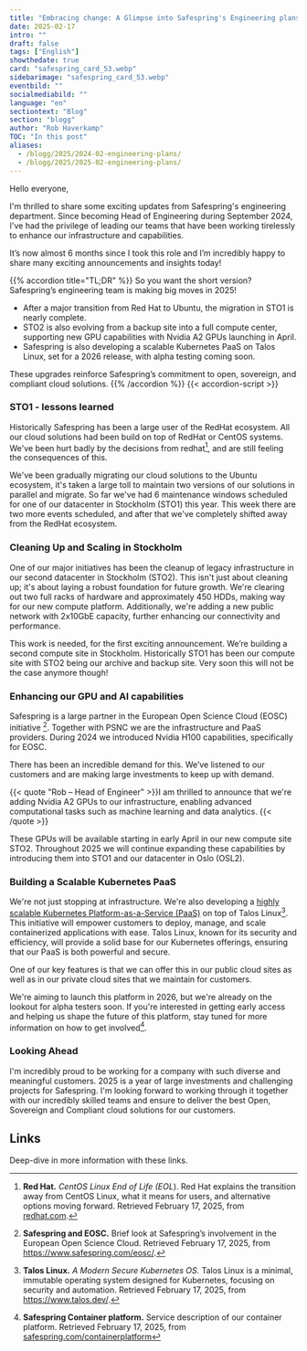 ```yaml
---
title: "Embracing change: A Glimpse into Safespring's Engineering plans for 2025"
date: 2025-02-17
intro: ""
draft: false
tags: ["English"]
showthedate: true
card: "safespring_card_53.webp"
sidebarimage: "safespring_card_53.webp"
eventbild: ""
socialmediabild: ""
language: "en"
sectiontext: "Blog"
section: "blogg"
author: "Rob Haverkamp"
TOC: "In this post"
aliases:
  - /blogg/2025/2024-02-engineering-plans/
  - /blogg/2025/2025-02-engineering-plans/
---
```


Hello everyone,

I'm thrilled to share some exciting updates from Safespring's engineering department. Since becoming Head of Engineering during September 2024, I've had the privilege of leading our teams that have been working tirelessly to enhance our infrastructure and capabilities.

It’s now almost 6 months since I took this role and I’m incredibly happy to share many exciting announcements and insights today!

{{% accordion title="TL;DR" %}}
So you want the short version? Safespring’s engineering team is making big moves in 2025!

- After a major transition from Red Hat to Ubuntu, the migration in STO1 is nearly complete.
- STO2 is also evolving from a backup site into a full compute center, supporting new GPU capabilities with Nvidia A2 GPUs launching in April.
- Safespring is also developing a scalable Kubernetes PaaS on Talos Linux, set for a 2026 release, with alpha testing coming soon.

These upgrades reinforce Safespring’s commitment to open, sovereign, and compliant cloud solutions.
{{% /accordion %}}
{{< accordion-script >}}

### **STO1 - lessons learned**

Historically Safespring has been a large user of the RedHat ecosystem. All our cloud solutions had been build on top of RedHat or CentOS systems. We've been hurt badly by the decisions from redhat[^1], and are still feeling the consequences of this.

We've been gradually migrating our cloud solutions to the Ubuntu ecosystem, it's taken a large toll to maintain two versions of our solutions in parallel and migrate. So far we've had 6 maintenance windows scheduled for one of our datacenter in Stockholm (STO1) this year. This week there are two more events scheduled, and after that we've completely shifted away from the RedHat ecosystem.

### **Cleaning Up and Scaling in Stockholm**

One of our major initiatives has been the cleanup of legacy infrastructure in our second datacenter in Stockholm (STO2). This isn't just about cleaning up; it's about laying a robust foundation for future growth. We're clearing out two full racks of hardware and approximately 450 HDDs, making way for our new compute platform. Additionally, we're adding a new public network with 2x10GbE capacity, further enhancing our connectivity and performance.

This work is needed, for the first exciting announcement. We’re building a second compute site in Stockholm. Historically STO1 has been our compute site with STO2 being our archive and backup site. Very soon this will not be the case anymore though!

### **Enhancing our GPU and AI capabilities**

Safespring is a large partner in the European Open Science Cloud (EOSC) initiative [^2]. Together with PSNC we are the infrastructure and PaaS providers. During 2024 we introduced Nvidia H100 capabilities, specifically for EOSC.

There has been an incredible demand for this. We’ve listened to our customers and are making large investments to keep up with demand.

{{< quote "Rob – Head of Engineer" >}}I am thrilled to announce that we're adding Nvidia A2 GPUs to our infrastructure, enabling advanced computational tasks such as machine learning and data analytics. {{< /quote >}}

These GPUs will be available starting in early April in our new compute site STO2. Throughout 2025 we will continue expanding these capabilities by introducing them into STO1 and our datacenter in Oslo (OSL2).

### **Building a Scalable Kubernetes PaaS**

We're not just stopping at infrastructure. We're also developing a [highly scalable Kubernetes Platform-as-a-Service (PaaS)](/en/services/containerplatform/) on top of Talos Linux[^3]. This initiative will empower customers to deploy, manage, and scale containerized applications with ease. Talos Linux, known for its security and efficiency, will provide a solid base for our Kubernetes offerings, ensuring that our PaaS is both powerful and secure.

One of our key features is that we can offer this in our public cloud sites as well as in our private cloud sites that we maintain for customers.

We're aiming to launch this platform in 2026, but we're already on the lookout for alpha testers soon. If you're interested in getting early access and helping us shape the future of this platform, stay tuned for more information on how to get involved[^4].

### **Looking Ahead**

I'm incredibly proud to be working for a company with such diverse and meaningful customers. 2025 is a year of large investments and challenging projects for Safespring. I'm looking forward to working through it together with our incredibly skilled teams and ensure to deliver the best Open, Sovereign and Compliant cloud solutions for our customers.

## Links

Deep-dive in more information with these links.

[^1]: **Red Hat.** _CentOS Linux End of Life (EOL_). Red Hat explains the transition away from CentOS Linux, what it means for users, and alternative options moving forward. Retrieved February 17, 2025, from [redhat.com](https://www.redhat.com/en/topics/linux/centos-linux-eol).
[^2]: **Safespring and EOSC.** Brief look at Safespring’s involvement in the European Open Science Cloud. Retrieved February 17, 2025, from https://www.safespring.com/eosc/.
[^3]: **Talos Linux.** _A Modern Secure Kubernetes OS._ Talos Linux is a minimal, immutable operating system designed for Kubernetes, focusing on security and automation. Retrieved February 17, 2025, from https://www.talos.dev/.
[^4]: **Safespring Container platform.** Service description of our container platform. Retrieved February 17, 2025, from [safespring.com/containerplatform](/en/services/containerplatform/)
